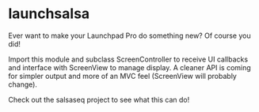 # launchsalsa
Ever want to make your Launchpad Pro do something new? Of course you did!

Import this module and subclass ScreenController to receive UI callbacks and interface with ScreenView to manage display.
A cleaner API is coming for simpler output and more of an MVC feel (ScreenView will probably change).

Check out the salsaseq project to see what this can do!
